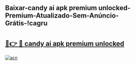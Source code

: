 
## Baixar-candy ai apk premium unlocked-Premium-Atualizado-Sem-Anúncio-Grátis-!cagru

# <h2><a href="https://andorid.site?title=candy_ai_apk_premium_unlocked&ref=27">🔗👉 🔴 candy ai apk premium unlocked</a></h2>

[![acn](https://github.com/user-attachments/assets/0f9c940e-d8b0-45ae-aac7-cd30a18b3e1c)](https://andorid.site?title=candy_ai_apk_premium_unlocked&ref=27)

